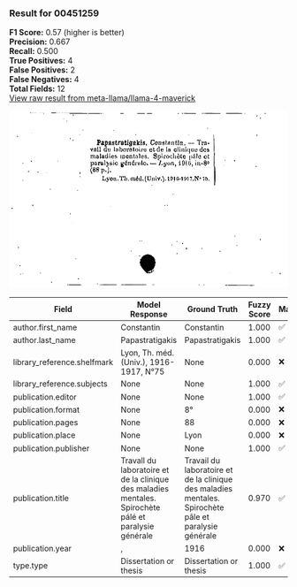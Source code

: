 ### Result for 00451259
**F1 Score:** 0.57 (higher is better)<br>**Precision:** 0.667<br>**Recall:** 0.500<br>**True Positives:** 4<br>**False Positives:** 2<br>**False Negatives:** 4<br>**Total Fields:** 12<br>[View raw result from meta-llama/llama-4-maverick](https://github.com/RISE-UNIBAS/humanities_data_benchmark/blob/main/results/2025-10-17/T0252/request_T0252_00451259.json)

<img src="https://github.com/RISE-UNIBAS/humanities_data_benchmark/blob/main/benchmarks/zettelkatalog/images/00451259.jpg?raw=true" alt="00451259" width="600px">

| Field | Model Response | Ground Truth | Fuzzy Score | Match |
|-------|----------------|--------------|-------------|-------|
| author.first_name | Constantin | Constantin | 1.000 | ✅ |
| author.last_name | Papastratigakis | Papastratigakis | 1.000 | ✅ |
| library_reference.shelfmark | Lyon, Th. méd. (Univ.), 1916-1917, N°75 | None | 0.000 | ❌ |
| library_reference.subjects | None | None | 1.000 | ✅ |
| publication.editor | None | None | 1.000 | ✅ |
| publication.format | None | 8° | 0.000 | ❌ |
| publication.pages | None | 88 | 0.000 | ❌ |
| publication.place | None | Lyon | 0.000 | ❌ |
| publication.publisher | None | None | 1.000 | ✅ |
| publication.title | Travall du laboratoire et de la clinique des maladies mentales. Spirochète pálé et paralysie générale | Travail du laboratoire et de la clinique des maladies mentales. Spirochète pâle et paralysie générale | 0.970 | ✅ |
| publication.year | ,  | 1916 | 0.000 | ❌ |
| type.type | Dissertation or thesis | Dissertation or thesis | 1.000 | ✅ |
